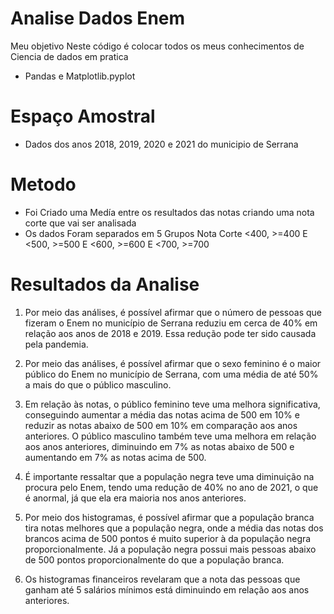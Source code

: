 # Analise Dados Enem

Meu objetivo Neste código é colocar todos os meus conhecimentos de Ciencia de dados em pratica
- Pandas e Matplotlib.pyplot

# Espaço Amostral
- Dados dos anos 2018, 2019, 2020 e 2021 do municipio de Serrana

# Metodo
- Foi Criado uma Medía entre os resultados das notas criando uma nota corte que vai ser analisada
- Os dados Foram separados em 5 Grupos Nota Corte <400, >=400 E <500, >=500 E <600, >=600 E <700, >=700

# Resultados da Analise
1. Por meio das análises, é possível afirmar que o número de pessoas que fizeram o Enem no município de Serrana reduziu em cerca de 40% em relação aos anos de 2018 e 2019. Essa redução pode ter sido causada pela pandemia.

2. Por meio das análises, é possível afirmar que o sexo feminino é o maior público do Enem no município de Serrana, com uma média de até 50% a mais do que o público masculino.

3. Em relação às notas, o público feminino teve uma melhora significativa, conseguindo aumentar a média das notas acima de 500 em 10% e reduzir as notas abaixo de 500 em 10% em comparação aos anos anteriores. O público masculino também teve uma melhora em relação aos anos anteriores, diminuindo em 7% as notas abaixo de 500 e aumentando em 7% as notas acima de 500.

4. É importante ressaltar que a população negra teve uma diminuição na procura pelo Enem, tendo uma redução de 40% no ano de 2021, o que é anormal, já que ela era maioria nos anos anteriores.

5. Por meio dos histogramas, é possível afirmar que a população branca tira notas melhores que a população negra, onde a média das notas dos brancos acima de 500 pontos é muito superior à da população negra proporcionalmente. Já a população negra possui mais pessoas abaixo de 500 pontos proporcionalmente do que a população branca.

6. Os histogramas financeiros revelaram que a nota das pessoas que ganham até 5 salários mínimos está diminuindo em relação aos anos anteriores.
